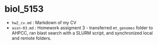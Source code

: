  # biol_5153
* ```hw2_cv.md``` : Markdown of my CV
* ```assn-03.md``` : Homework assigment 3 - transferred ```mt_genomes``` folder to 
AHPCC, ran blast search with a SLURM script, and synchronized local and remote 
folders.

